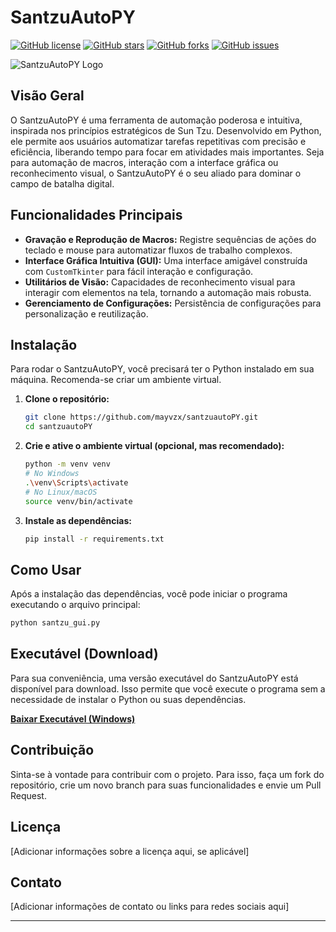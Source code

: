 # SantzuAutoPY

[![GitHub license](https://img.shields.io/github/license/mayvzx/santzuautoPY?style=for-the-badge)](https://github.com/mayvzx/santzuautoPY/blob/master/LICENSE)
[![GitHub stars](https://img.shields.io/github/stars/mayvzx/santzuautoPY?style=for-the-badge)](https://github.com/mayvzx/santzuautoPY/stargazers)
[![GitHub forks](https://img.shields.io/github/forks/mayvzx/santzuautoPY?style=for-the-badge)](https://github.com/mayvzx/santzuautoPY/network/members)
[![GitHub issues](https://img.shields.io/github/issues/mayvzx/santzuautoPY?style=for-the-badge)](https://github.com/mayvzx/santzuautoPY/issues)

![SantzuAutoPY Logo](https://private-us-east-1.manuscdn.com/sessionFile/QwD58MDtzv4z8Y7L6xttTe/sandbox/IZZ56aNWbI2gvUV9FLxysf-images_1751195392593_na1fn_L2hvbWUvdWJ1bnR1L1NhbnR6dV9wcm9qZWN0L1NhbnR6dS9zYW50enVfbG9nbw.png?Policy=eyJTdGF0ZW1lbnQiOlt7IlJlc291cmNlIjoiaHR0cHM6Ly9wcml2YXRlLXVzLWVhc3QtMS5tYW51c2Nkbi5jb20vc2Vzc2lvbkZpbGUvUXdENThNRHR6djR6OFk3TDZ4dHRUZS9zYW5kYm94L0laWjU2YU5XYkkyZ3ZVVjlGTHh5c2YtaW1hZ2VzXzE3NTExOTUzOTI1OTNfbmExZm5fTDJodmJXVXZkV0oxYm5SMUwxTmhiblI2ZFY5d2NtOXFaV04wTDFOaGJuUjZkUzl6WVc1MGVuVmZiRzluYncucG5nIiwiQ29uZGl0aW9uIjp7IkRhdGVMZXNzVGhhbiI6eyJBV1M6RXBvY2hUaW1lIjoxNzY3MjI1NjAwfX19XX0_&Key-Pair-Id=K2HSFNDJXOU9YS&Signature=PRt50Qf4kvoLbhRGnLqzQd4uPUrOeV-nMfSnlzpfwNxXW0XkKS2AeFJltLY0M~05oAcMbWWZOtdja2B72bmJo19HxTtkJIeQjvWg8XYwgTGNCiMgwnKUeQeGC2Zc3n72rc-ZhRkp-UIfWWKFews7toYmyuuyOEYXuRVDrEgzDKgK6TUuBisnSwwN6E~vHi80jI~VClbMleD97IlXq4dunVA7Vh5UYN0TTFDSBxPzTQQo68RXSTFN4oZThnquod8YiSy74oBYbV3NMo8Td1f~n7~BepxoKdpCRxc5v9u4Eb9Eqmyd8VjZqr7i-4nERTY~Pk5lNxLFTRDFGhQzxKqS2w__)

## Visão Geral

<!-- Adicionar GIF de demonstração aqui -->

O SantzuAutoPY é uma ferramenta de automação poderosa e intuitiva, inspirada nos princípios estratégicos de Sun Tzu. Desenvolvido em Python, ele permite aos usuários automatizar tarefas repetitivas com precisão e eficiência, liberando tempo para focar em atividades mais importantes. Seja para automação de macros, interação com a interface gráfica ou reconhecimento visual, o SantzuAutoPY é o seu aliado para dominar o campo de batalha digital.

## Funcionalidades Principais

*   **Gravação e Reprodução de Macros:** Registre sequências de ações do teclado e mouse para automatizar fluxos de trabalho complexos.
*   **Interface Gráfica Intuitiva (GUI):** Uma interface amigável construída com `CustomTkinter` para fácil interação e configuração.
*   **Utilitários de Visão:** Capacidades de reconhecimento visual para interagir com elementos na tela, tornando a automação mais robusta.
*   **Gerenciamento de Configurações:** Persistência de configurações para personalização e reutilização.

## Instalação

Para rodar o SantzuAutoPY, você precisará ter o Python instalado em sua máquina. Recomenda-se criar um ambiente virtual.

1.  **Clone o repositório:**

    ```bash
    git clone https://github.com/mayvzx/santzuautoPY.git
    cd santzuautoPY
    ```

2.  **Crie e ative o ambiente virtual (opcional, mas recomendado):**

    ```bash
    python -m venv venv
    # No Windows
    .\venv\Scripts\activate
    # No Linux/macOS
    source venv/bin/activate
    ```

3.  **Instale as dependências:**

    ```bash
    pip install -r requirements.txt
    ```

## Como Usar

Após a instalação das dependências, você pode iniciar o programa executando o arquivo principal:

```bash
python santzu_gui.py
```

## Executável (Download)

Para sua conveniência, uma versão executável do SantzuAutoPY está disponível para download. Isso permite que você execute o programa sem a necessidade de instalar o Python ou suas dependências.

[**Baixar Executável (Windows)**](https://github.com/mayvzx/santzuautoPY/releases/latest/download/SantzuAutoPY.exe) <!-- Este link será atualizado na fase de Releases -->

## Contribuição

Sinta-se à vontade para contribuir com o projeto. Para isso, faça um fork do repositório, crie um novo branch para suas funcionalidades e envie um Pull Request.

## Licença

[Adicionar informações sobre a licença aqui, se aplicável]

## Contato

[Adicionar informações de contato ou links para redes sociais aqui]

---

